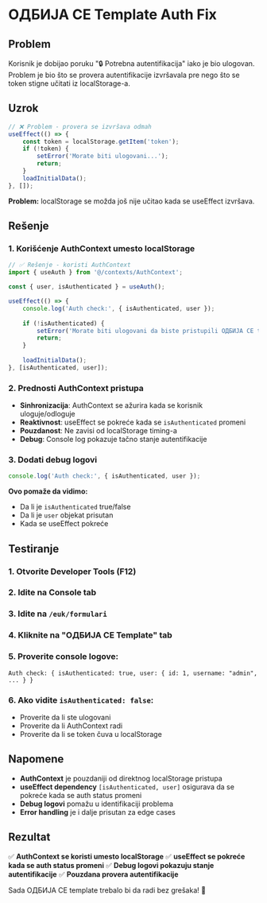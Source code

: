 # OДБИЈА СЕ Template Auth Fix

## Problem
Korisnik je dobijao poruku "🔒 Potrebna autentifikacija" iako je bio ulogovan. Problem je bio što se provera autentifikacije izvršavala pre nego što se token stigne učitati iz localStorage-a.

## Uzrok
```typescript
// ❌ Problem - provera se izvršava odmah
useEffect(() => {
    const token = localStorage.getItem('token');
    if (!token) {
        setError('Morate biti ulogovani...');
        return;
    }
    loadInitialData();
}, []);
```

**Problem:** localStorage se možda još nije učitao kada se useEffect izvršava.

## Rešenje

### **1. Korišćenje AuthContext umesto localStorage**
```typescript
// ✅ Rešenje - koristi AuthContext
import { useAuth } from '@/contexts/AuthContext';

const { user, isAuthenticated } = useAuth();

useEffect(() => {
    console.log('Auth check:', { isAuthenticated, user });
    
    if (!isAuthenticated) {
        setError('Morate biti ulogovani da biste pristupili OДБИЈА СЕ template-u');
        return;
    }
    
    loadInitialData();
}, [isAuthenticated, user]);
```

### **2. Prednosti AuthContext pristupa**
- **Sinhronizacija**: AuthContext se ažurira kada se korisnik uloguje/odloguje
- **Reaktivnost**: useEffect se pokreće kada se `isAuthenticated` promeni
- **Pouzdanost**: Ne zavisi od localStorage timing-a
- **Debug**: Console log pokazuje tačno stanje autentifikacije

### **3. Dodati debug logovi**
```typescript
console.log('Auth check:', { isAuthenticated, user });
```

**Ovo pomaže da vidimo:**
- Da li je `isAuthenticated` true/false
- Da li je `user` objekat prisutan
- Kada se useEffect pokreće

## Testiranje

### **1. Otvorite Developer Tools (F12)**
### **2. Idite na Console tab**
### **3. Idite na `/euk/formulari`**
### **4. Kliknite na "OДБИЈА СЕ Template" tab**
### **5. Proverite console logove:**
```
Auth check: { isAuthenticated: true, user: { id: 1, username: "admin", ... } }
```

### **6. Ako vidite `isAuthenticated: false`:**
- Proverite da li ste ulogovani
- Proverite da li AuthContext radi
- Proverite da li se token čuva u localStorage

## Napomene

- **AuthContext** je pouzdaniji od direktnog localStorage pristupa
- **useEffect dependency** `[isAuthenticated, user]` osigurava da se pokreće kada se auth status promeni
- **Debug logovi** pomažu u identifikaciji problema
- **Error handling** je i dalje prisutan za edge cases

## Rezultat

✅ **AuthContext se koristi umesto localStorage**
✅ **useEffect se pokreće kada se auth status promeni**
✅ **Debug logovi pokazuju stanje autentifikacije**
✅ **Pouzdana provera autentifikacije**

Sada OДБИЈА СЕ template trebalo bi da radi bez grešaka! 🚀
